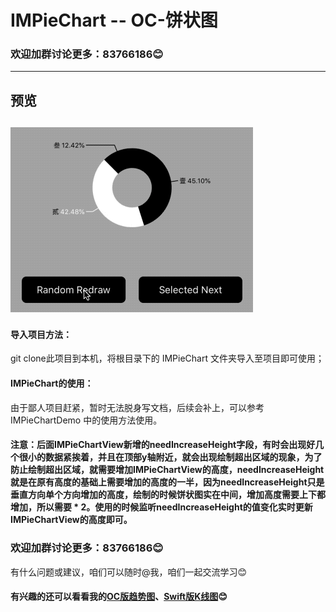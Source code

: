 # IMPieChart -- OC-饼状图
### 欢迎加群讨论更多：83766186😊
---

## 预览
![预览](https://github.com/GitHub-Life/IMPieChart/raw/master/Picture/composite_demo.gif)
---
#### 导入项目方法：
git clone此项目到本机，将根目录下的 IMPieChart 文件夹导入至项目即可使用；
#### IMPieChart的使用：
由于鄙人项目赶紧，暂时无法脱身写文档，后续会补上，可以参考 IMPieChartDemo 中的使用方法使用。

#### 注意：后面IMPieChartView新增的needIncreaseHeight字段，有时会出现好几个很小的数据紧挨着，并且在顶部y轴附近，就会出现绘制超出区域的现象，为了防止绘制超出区域，就需要增加IMPieChartView的高度，needIncreaseHeight就是在原有高度的基础上需要增加的高度的一半，因为needIncreaseHeight只是垂直方向单个方向增加的高度，绘制的时候饼状图实在中间，增加高度需要上下都增加，所以需要 * 2。使用的时候监听needIncreaseHeight的值变化实时更新IMPieChartView的高度即可。

### 欢迎加群讨论更多：83766186😊
有什么问题或建议，咱们可以随时@我，咱们一起交流学习😊

#### 有兴趣的还可以看看我的[OC版趋势图](https://github.com/GitHub-Life/IMChart)、[Swift版K线图](https://github.com/GitHub-Life/IMKLine)😊
